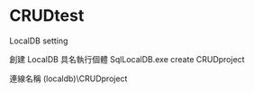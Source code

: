 # CRUDtest

LocalDB setting

創建 LocalDB 具名執行個體
SqlLocalDB.exe create CRUDproject

連線名稱
(localdb)\CRUDproject